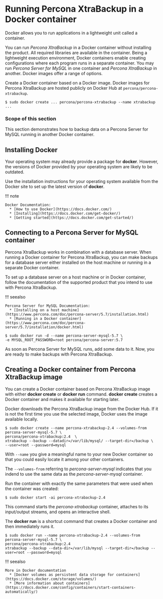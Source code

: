 # Running Percona XtraBackup in a Docker container

Docker allows you to run applications in a lightweight unit called a container.

You can run *Percona XtraBackup* in a Docker container without installing the product. All required libraries are available in
the container. Being a lightweight execution environment, Docker containers enable creating
configurations where each program runs in a separate container. You may run
*Percona Server for MySQL* in one container and *Percona XtraBackup* in another. Docker images offer a range of options.

Create a Docker container based on a Docker image. Docker images for Percona XtraBackup
are hosted publicly on Docker Hub at `percona/percona-xtrabackup`.

```shell
$ sudo docker create ... percona/percona-xtrabackup --name xtrabackup ...
```

### Scope of this section

This section demonstrates how to backup data
on a Percona Server for MySQL running in another Docker container.

## Installing Docker

Your operating system may already provide a package for **docker**. However,
the versions of Docker provided by your operating system are likely to be
outdated.

Use the installation instructions for your operating system available from the
Docker site to set up the latest version of **docker**.

!!! note

    Docker Documentation:
      * [How to use Docker](https://docs.docker.com/)
      * [Installing](https://docs.docker.com/get-docker/)
      * [Getting started](https://docs.docker.com/get-started/)


## Connecting to a Percona Server for MySQL container

Percona XtraBackup works in combination with a database server. When
running a Docker container for Percona XtraBackup, you can make
backups for a database server either installed on the host machine or running
in a separate Docker container.

To set up a database server on a host machine or in Docker
container, follow the documentation of the supported product that you
intend to use with Percona XtraBackup.

!!! seealso

    Percona Server for MySQL Documentation:
      * [Installing on a host machine](https://www.percona.com/doc/percona-server/5.7/installation.html)
      * [Running in a Docker container](https://www.percona.com/doc/percona-server/5.7/installation/docker.html)

```shell
$ sudo docker run -d --name percona-server-mysql-5.7 \
-e MYSQL_ROOT_PASSWORD=root percona/percona-server:5.7
```

As soon as Percona Server for MySQL runs, add some data to it. Now, you are
ready to make backups with Percona XtraBackup.

## Creating a Docker container from Percona XtraBackup image

You can create a Docker container based on Percona XtraBackup image with
either **docker create** or **docker run** command. **docker create**
creates a Docker container and makes it available for starting later.

Docker downloads the Percona XtraBackup image from the Docker Hub. If it
is not the first time you use the selected image, Docker uses the image available locally.

```shell
$ sudo docker create --name percona-xtrabackup-2.4 --volumes-from percona-server-mysql-5.7 \
percona/percona-xtrabackup:2.4  \
xtrabackup --backup --datadir=/var/lib/mysql/ --target-dir=/backup \
--user=root --password=mysql
```

With `--name` you give a meaningful name to your new Docker container so
that you could easily locate it among your other containers.

The `--volumes-from` referring to *percona-server-mysql* indicates that you
indend to use the same data as the *percona-server-mysql* container.

Run the container with exactly the same parameters that were used when the container was created:

```shell
$ sudo docker start -ai percona-xtrabackup-2.4
```

This command starts the *percona-xtrabackup* container, attaches to its
input/output streams, and opens an interactive shell.

The **docker run** is a shortcut command that creates a Docker container and then immediately runs it.

```shell
$ sudo docker run --name percona-xtrabackup-2.4 --volumes-from percona-server-mysql-5.7 \
percona/percona-xtrabackup:2.4
xtrabackup --backup --data-dir=/var/lib/mysql --target-dir=/backup --user=root --password=mysql
```

!!! seealso

    More in Docker documentation
      * [Docker volumes as persistent data storage for containers](https://docs.docker.com/storage/volumes/)
      * [More information about containers](https://docs.docker.com/config/containers/start-containers-automatically/)


